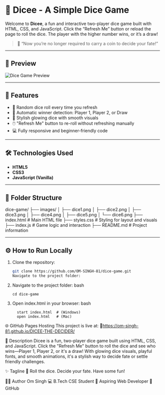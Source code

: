 # 🎲 Dicee - A Simple Dice Game

Welcome to **Dicee**, a fun and interactive two-player dice game built with HTML, CSS, and JavaScript. Click the “Refresh Me” button or reload the page to roll the dice. The player with the higher number wins, or it’s a draw!

> 🎯 “Now you’re no longer required to carry a coin to decide your fate!”

---

## 📸 Preview

![Dice Game Preview](https://om-singh-81.github.io/DICEE-THE-DECIDER/)

---

## 🚀 Features

- 🎲 Random dice roll every time you refresh
- 🏁 Automatic winner detection: Player 1, Player 2, or Draw
- 🎨 Stylish glowing dice with smooth visuals
- 🖱️ "Refresh Me" button to re-roll without refreshing manually
- 💻 Fully responsive and beginner-friendly code

---

## 🛠️ Technologies Used

- **HTML5**
- **CSS3**
- **JavaScript (Vanilla)**

---

## 📂 Folder Structure

dice-game/
├── images/
│ ├── dice1.png
│ ├── dice2.png
│ ├── dice3.png
│ ├── dice4.png
│ ├── dice5.png
│ └── dice6.png
├── index.html # Main HTML file
├── styles.css # Styling for layout and visuals
├── index.js # Game logic and interaction
├── README.md # Project information


---

## ⚙️ How to Run Locally

1. Clone the repository:
    ```bash
   git clone https://github.com/OM-SINGH-81/dice-game.git
   Navigate to the project folder:
    
2. Navigate to the project folder:
   bash
   
       cd dice-game
3. Open index.html in your browser:
   bash

         start index.html  # (Windows)
         open index.html   # (Mac)

   
🌐 GitHub Pages Hosting
This project is live at:
🔗https://om-singh-81.github.io/DICEE-THE-DECIDER/


📄 Description
Dicee is a fun, two-player dice game built using HTML, CSS, and JavaScript. Click the "Refresh Me" button to roll the dice and see who wins—Player 1, Player 2, or it's a draw! With glowing dice visuals, playful fonts, and smooth animations, it's a stylish way to decide fate or settle friendly challenges.

✨ Tagline
🎲 Roll the dice. Decide your fate. Have some fun!

🙋‍♂️ Author
Om Singh
💻 B.Tech CSE Student
🚀 Aspiring Web Developer
🔗 GitHub


  


